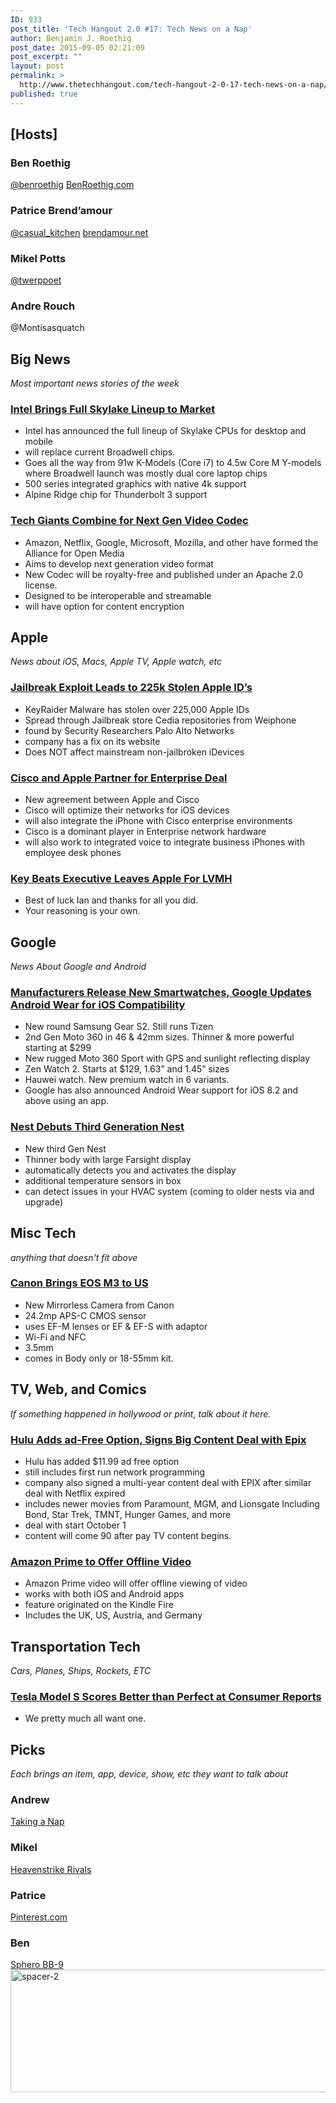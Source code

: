 ```yaml
---
ID: 933
post_title: 'Tech Hangout 2.0 #17: Tech News on a Nap'
author: Benjamin J. Roethig
post_date: 2015-09-05 02:21:09
post_excerpt: ""
layout: post
permalink: >
  http://www.thetechhangout.com/tech-hangout-2-0-17-tech-news-on-a-nap/
published: true
---
```

## [Hosts]

### Ben Roethig
[@benroethig](http://www.twitter.com/benroethig)
[BenRoethig.com](BenRoethig.com)

### Patrice Brend’amour
[@casual_kitchen](http://twitter.com/casual_kitchen)
[brendamour.net](http://brendamour.net)

### Mikel Potts
[@twerppoet](http://www.twitter.com/twerppoet)

### Andre Rouch
@Montisasquatch

## Big News
*Most important news stories of the week*

### [Intel Brings Full Skylake Lineup to Market](http://www.tomshardware.com/news/all-intel-skylake-cpus,29992.html)
- Intel has announced the full lineup of Skylake CPUs for desktop and mobile
- will replace current Broadwell chips.
- Goes all the way from 91w K-Models (Core i7) to 4.5w Core M Y-models where Broadwell launch was mostly dual core laptop chips
- 500 series integrated graphics with native 4k support
- Alpine Ridge chip for Thunderbolt 3 support

### [Tech Giants Combine for Next Gen Video Codec](http://techcrunch.com/2015/09/01/amazon-netflix-google-microsoft-mozilla-and-others-partner-to-create-next-gen-video-format)
- Amazon, Netflix, Google, Microsoft, Mozilla, and other have formed the Alliance for Open Media
- Aims to develop next generation video format
- New Codec will be royalty-free and published under an Apache 2.0 license.
- Designed to be interoperable and streamable
- will have option for content encryption

## Apple
*News about iOS, Macs, Apple TV, Apple watch, etc*

### [Jailbreak Exploit Leads to 225k Stolen Apple ID’s](http://9to5mac.com/2015/09/01/ios-jailbreak-keyraider-malware/)
- KeyRaider Malware has stolen over 225,000 Apple IDs
- Spread through Jailbreak store Cedia repositories from Weiphone 
- found by Security Researchers Palo Alto Networks
- company has a fix on its website
- Does NOT affect mainstream non-jailbroken iDevices

### [Cisco and Apple Partner for Enterprise Deal](http://www.apple.com/pr/library/2015/08/31Apple-and-Cisco-Partner-to-Deliver-Fast-Lane-for-iOS-Enterprise-Users.html)
- New agreement between Apple and Cisco
- Cisco will optimize their networks for iOS devices
- will also integrate the iPhone with Cisco enterprise environments
- Cisco is a dominant player in Enterprise network hardware
- will also work to integrated voice to integrate business iPhones with employee desk phones

### [Key Beats Executive Leaves Apple For LVMH](http://9to5mac.com/2015/09/01/ian-rogers-lvmh/)
- Best of luck Ian and thanks for all you did.
- Your reasoning is your own.

## Google
*News About Google and Android*

### [Manufacturers Release New Smartwatches, Google Updates Android Wear for iOS Compatibility](http://www.thetechhangout.com/samsung-motorola-asus-and-huawei-announce-new-smartwatches/)
- New round Samsung Gear S2.  Still runs Tizen
- 2nd Gen Moto 360 in 46 & 42mm sizes.  Thinner & more powerful starting at $299
- New rugged Moto 360 Sport with GPS and sunlight reflecting display
- Zen Watch 2.  Starts at $129, 1.63” and 1.45” sizes
- Hauwei watch.  New premium watch in 6 variants.
- Google has also announced Android Wear support for iOS 8.2 and above using an app.

### [Nest Debuts Third Generation Nest](http://www.connectedly.com/nests-third-gen-thermostat-introduces-sleeker-look-and-feel)
- New third Gen Nest
- Thinner body with large Farsight display
- automatically detects you and activates the display
- additional temperature sensors in box
- can detect issues in your HVAC system (coming to older nests via and upgrade)

## Misc Tech
*anything that doesn't fit above*

### [Canon Brings EOS M3 to US](http://www.usa.canon.com/cusa/about_canon?pageKeyCode=pressreldetail&docId=0901e02480fefb34)
- New Mirrorless Camera from Canon
- 24.2mp APS-C CMOS sensor
- uses EF-M lenses or EF & EF-S with adaptor
- Wi-Fi and NFC
- 3.5mm
- comes in Body only or 18-55mm kit.

## TV, Web, and Comics
*If something happened in hollywood or print, talk about it here.*

### [Hulu Adds ad-Free Option, Signs Big Content Deal with Epix](http://www.thetechhangout.com/hulu-adds-commercial-free-option-for-11-99/)
- Hulu has added $11.99 ad free option
- still includes first run network programming
- company also signed a multi-year content deal with EPIX after similar deal with Netflix expired
- includes newer movies from Paramount, MGM, and Lionsgate Including Bond, Star Trek, TMNT, Hunger Games, and more
- deal with start October 1
- content will come 90 after pay TV content begins.

### [Amazon Prime to Offer Offline Video](http://phx.corporate-ir.net/phoenix.zhtml?c=176060&p=irol-newsArticle&ID=2084036)
- Amazon Prime video will offer offline viewing of video
- works with both iOS and Android apps
- feature originated on the Kindle Fire
- Includes the UK, US, Austria, and Germany


## Transportation Tech
*Cars, Planes, Ships, Rockets, ETC*

### [Tesla Model S Scores Better than Perfect at Consumer Reports](http://techcrunch.com/2015/08/27/teslas-model-s-p85d-just-broke-consumer-reports-ratings-system-scoring-103-out-of-100/)
- We pretty much all want one.

## Picks
*Each brings an item, app, device, show, etc they want to talk about*

### Andrew
[Taking a Nap](http://www.takinganap.com)

### Mikel
[Heavenstrike Rivals](http://www.heavenstrikerivals.com/)

### Patrice
[Pinterest.com](http://pinterest.com)

### Ben
[Sphero BB-9](http://www.sphero.com/starwars)
<a href="http://www.thetechhangout.com/wp-content/uploads/2015/07/spacer-2.jpg"><img src="http://www.thetechhangout.com/wp-content/uploads/2015/07/spacer-2.jpg" alt="spacer-2" width="2548" height="196" class="alignnone size-full wp-image-846" /></a>